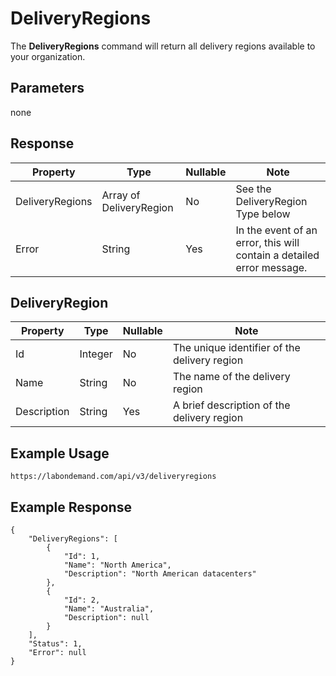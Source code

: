 # DeliveryRegions

The **DeliveryRegions** command will return all delivery regions available to your organization.

## Parameters

none

## Response

|Property|Type|Nullable|Note
|--- |--- |--- |--- |
|DeliveryRegions|Array of DeliveryRegion|No|See the DeliveryRegion Type below|
|Error|String|Yes|In the event of an error, this will contain a detailed error message.|

## DeliveryRegion

|Property|Type|Nullable|Note
|--- |--- |--- |--- |
|Id|Integer|No|The unique identifier of the delivery region|
|Name|String|No|The name of the delivery region|
|Description|String|Yes|A brief description of the delivery region|

## Example Usage

```
https://labondemand.com/api/v3/deliveryregions
```

## Example Response

```linenums
{
    "DeliveryRegions": [
        {
            "Id": 1,
            "Name": "North America",
            "Description": "North American datacenters"
        },
        {
            "Id": 2,
            "Name": "Australia",
            "Description": null 
        }
    ],
    "Status": 1,
    "Error": null
}
```

